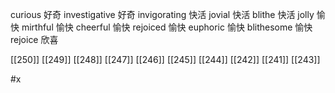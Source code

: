 




curious 好奇
investigative 好奇
invigorating 快活
jovial 快活
blithe 快活
jolly 愉快
mirthful 愉快
cheerful 愉快
rejoiced 愉快
euphoric 愉快
blithesome 愉快
rejoice 欣喜

[[250]]
[[249]]
[[248]]
[[247]]
[[246]]
[[245]]
[[244]]
[[242]]
[[241]]
[[243]]

#x 